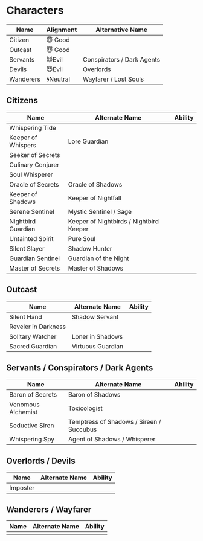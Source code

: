 # Characters

| Name      | Alignment | Alternative Name           |
| --------- | --------- | -------------------------- |
| Citizen   | 😇 Good   |                            |
| Outcast   | 😇 Good   |                            |
| Servants  | 😈Evil    | Conspirators / Dark Agents |
| Devils    | 😈Evil    | Overlords                  |
| Wanderers | 🌀Neutral | Wayfarer / Lost Souls      |

## Citizens

| Name               | Alternate Name                          | Ability |
| ------------------ | --------------------------------------- | ------- |
| Whispering Tide    |                                         |         |
| Keeper of Whispers | Lore Guardian                           |         |
| Seeker of Secrets  |                                         |         |
| Culinary Conjurer  |                                         |         |
| Soul Whisperer     |                                         |         |
| Oracle of Secrets  | Oracle of Shadows                       |         |
| Keeper of Shadows  | Keeper of Nightfall                     |         |
| Serene Sentinel    | Mystic Sentinel / Sage                  |         |
| Nightbird Guardian | Keeper of Nightbirds / Nightbird Keeper |         |
| Untainted Spirit   | Pure Soul                               |         |
| Silent Slayer      | Shadow Hunter                           |         |
| Guardian Sentinel  | Guardian of the Night                   |         |
| Master of Secrets  | Master of Shadows                       |         |

## Outcast

| Name                | Alternate Name    | Ability |
| ------------------- | ----------------- | ------- |
| Silent Hand         | Shadow Servant    |         |
| Reveler in Darkness |                   |         |
| Solitary Watcher    | Loner in Shadows  |         |
| Sacred Guardian     | Virtuous Guardian |         |

## Servants / Conspirators / Dark Agents

| Name               | Alternate Name                           | Ability |
| ------------------ | ---------------------------------------- | ------- |
| Baron of Secrets   | Baron of Shadows                         |         |
| Venomous Alchemist | Toxicologist                             |         |
| Seductive Siren    | Temptress of Shadows / Sireen / Succubus |         |
| Whispering Spy     | Agent of Shadows / Whisperer             |         |

## Overlords / Devils

| Name     | Alternate Name | Ability |
| -------- | -------------- | ------- |
| Imposter |                |         |

## Wanderers / Wayfarer

| Name | Alternate Name | Ability |
| ---- | -------------- | ------- |
|      |                |         |
